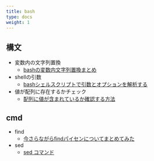 ```yaml
---
title: bash
type: docs
weight: 1
---
```


## 構文

- 変数内の文字列置換
  - [bashの変数内文字列置換まとめ](https://qiita.com/aosho235/items/c36568830a8d47288284)
- shellの引数
  - [bashシェルスクリプトで引数とオプションを解析する](https://zenn.dev/kawarimidoll/articles/d546892a6d36eb)
- 値が配列に存在するかチェック
  - [配列に値が含まれているか確認する方法](https://qiita.com/Hayao0819/items/0e04b39b0804a0d16020)

## cmd

- find
  - [今さらながらfindパイセンについてまとめてみた](https://future-architect.github.io/articles/20210331/)
- sed
  - [sed コマンド](https://hydrocul.github.io/wiki/commands/sed.html)
